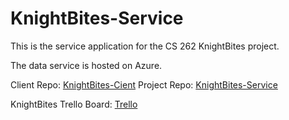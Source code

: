 # KnightBites-Service

This is the service application for the CS 262 KnightBites project.

The data service is hosted on Azure.

Client Repo: [KnightBites-Cient](https://github.com/KnightBites/KnightBites-Client)
Project Repo: [KnightBites-Service](https://github.com/KnightBites/KnightBites-Project)

KnightBites Trello Board: [Trello](https://trello.com/b/X4RF9w3o/cs262a-the-c-team-the-calvin-team)

